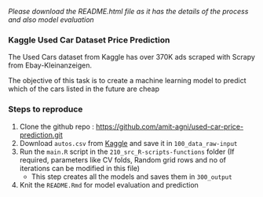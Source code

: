 *Please download the README.html file as it has the details of the process and also model evaluation*


### Kaggle Used Car Dataset Price Prediction

The Used Cars dataset from Kaggle has over 370K ads scraped with Scrapy
from Ebay-Kleinanzeigen. 

The objective of this task is to create a machine learning model to predict which of the cars listed in the future
are cheap


### Steps to reproduce

1.  Clone the github repo :
    <a href="https://github.com/amit-agni/used-car-price-prediction.git" class="uri">https://github.com/amit-agni/used-car-price-prediction.git</a>
2.  Download `autos.csv` from
    [Kaggle](https://www.kaggle.com/orgesleka/used-cars-database) and
    save it in `100_data_raw-input`
3.  Run the `main.R` script in the `210_src_R-scripts-functions` folder
    (If required, parameters like CV folds, Random grid rows and no of
    iterations can be modified in this file)
    -   This step creates all the models and saves them in `300_output`
4.  Knit the `README.Rmd` for model evaluation and
    prediction

